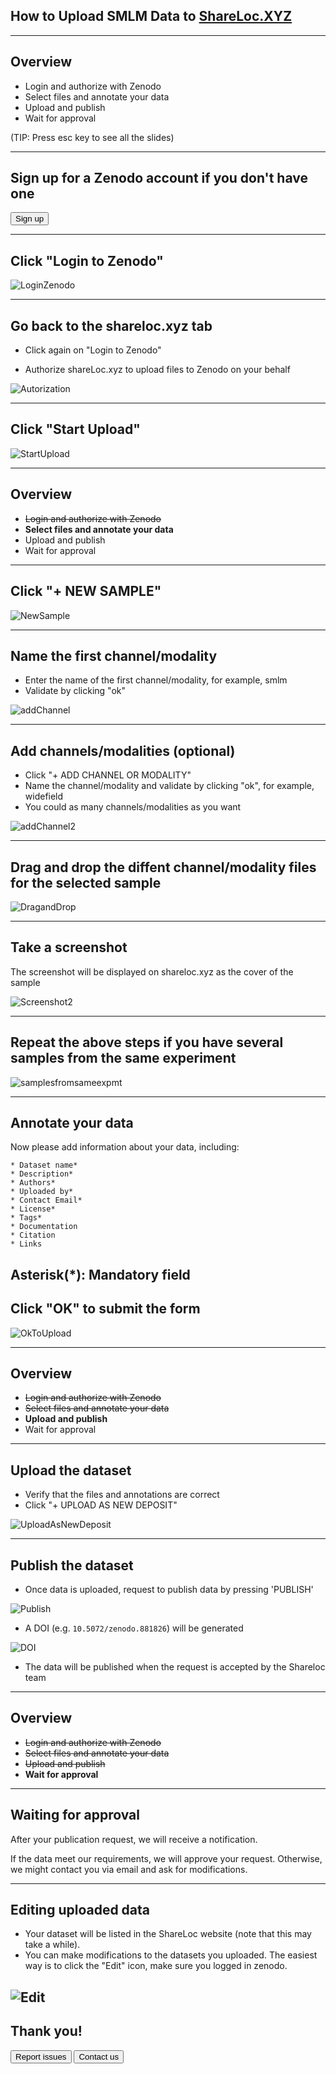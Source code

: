 ## How to Upload SMLM Data to [ShareLoc.XYZ](https://shareloc.xyz/)

-----
## Overview

 * Login and authorize with Zenodo
 * Select files and annotate your data
 * Upload and publish
 * Wait for approval


(TIP: Press esc key to see all the slides)

-----
## Sign up for a Zenodo account if you don't have one

<button class="button" onclick=" window.open('https://sandbox.zenodo.org/signup/','_blank')">Sign up</button>

-----
## Click "Login to Zenodo"

![LoginZenodo](https://user-images.githubusercontent.com/56833522/125955630-674beae5-6244-4b19-a3a6-773f8e588827.png)

-----
## Go back to the shareloc.xyz tab

* Click again on "Login to Zenodo"

* Authorize shareLoc.xyz to upload files to Zenodo on your behalf

![Autorization](https://user-images.githubusercontent.com/56833522/125964039-8ea981ec-f64c-4ec4-b824-7137f46d1c33.png)


-----
## Click "Start Upload" 

![StartUpload](https://user-images.githubusercontent.com/56833522/126281537-56e2966f-a139-46d3-bd5f-da4cd4bdd9f4.png)

-----
## Overview

 * ~~Login and authorize with Zenodo~~
 * **Select files and annotate your data**
 * Upload and publish
 * Wait for approval


-----
## Click "+ NEW SAMPLE" 

![NewSample](https://user-images.githubusercontent.com/56833522/125957398-ef3bd589-4f20-4c8f-9934-a757e34d28cb.png)

-----
## Name the first channel/modality
* Enter the name of the first channel/modality, for example, smlm
* Validate by clicking "ok"

![addChannel](https://user-images.githubusercontent.com/56833522/130474383-b7ebb4fa-a6e0-4332-b0c8-0e805467709a.png)

-----
## Add channels/modalities (optional)
* Click "+ ADD CHANNEL OR MODALITY"
* Name the channel/modality and validate by clicking "ok", for example, widefield 
* You could as many channels/modalities as you want

![addChannel2](https://user-images.githubusercontent.com/56833522/130475777-705be58d-4423-459f-8f6c-f89e6d168fb7.png)

-----
## Drag and drop the diffent channel/modality files for the selected sample

![DragandDrop](https://user-images.githubusercontent.com/56833522/130478910-26fc7e2f-9c74-4787-9bbb-7256f3b07545.png)

-----
## Take a screenshot

The screenshot will be displayed on shareloc.xyz as the cover of the sample

![Screenshot2](https://user-images.githubusercontent.com/56833522/130480654-25495215-f119-4217-8331-4b9dfa313309.png)

-----
## Repeat the above steps if you have several samples from the same experiment

![samplesfromsameexpmt](https://user-images.githubusercontent.com/56833522/130482265-2993469f-0590-44e9-942f-60b39b98d0b7.png)


-----
## Annotate your data

Now please add information about your data, including:
```
* Dataset name*
* Description*
* Authors*
* Uploaded by*
* Contact Email*
* License*
* Tags*
* Documentation
* Citation
* Links 
```

Asterisk(*): Mandatory field 
-----

## Click "OK" to submit the form

![OkToUpload](https://user-images.githubusercontent.com/56833522/125968206-8b45a726-e09e-4077-9412-7f282a4d4832.png)


-----
## Overview

 * ~~Login and authorize with Zenodo~~
 * ~~Select files and annotate your data~~
 * **Upload and publish**
 * Wait for approval


-----
## Upload the dataset
* Verify that the files and annotations are correct 
* Click "+ UPLOAD AS NEW DEPOSIT"

![UploadAsNewDeposit](https://user-images.githubusercontent.com/56833522/125969201-4e221879-d81f-4608-8853-f9df7bd4ff1b.png)


-----
## Publish the dataset
* Once data is uploaded, request to publish data by pressing 'PUBLISH'

![Publish](https://user-images.githubusercontent.com/56833522/126274928-4505abea-b676-4fae-8776-f407160a138f.png)

* A DOI (e.g. `10.5072/zenodo.881826`) will be generated

![DOI](https://user-images.githubusercontent.com/56833522/126274960-37cac052-d611-4b3c-9816-a45c4aa0ad5b.png)

* The data will be published when the request is accepted by the Shareloc team

-----
## Overview

 * ~~Login and authorize with Zenodo~~
 * ~~Select files and annotate your data~~
 * ~~Upload and publish~~
 * **Wait for approval**

-----
## Waiting for approval
After your publication request, we will receive a notification.

If the data meet our requirements, we will approve your request. Otherwise, we might contact you via email and ask for modifications.


-----
## Editing uploaded data
* Your dataset will be listed in the ShareLoc website (note that this may take a while).
* You can make modifications to the datasets you uploaded. The easiest way is to click the "Edit" icon, make sure you logged in zenodo.

![Edit](https://user-images.githubusercontent.com/56833522/126275073-1771adb8-f8fe-4741-9caf-b4be877a1039.png)
-----
## Thank you!

<button class="button" onclick=" window.open('https://github.com/imodpasteur/ShareLoc.XYZ/issues','_blank')">Report issues</button>
<button class="button" onclick=" window.open('https://oeway.typeform.com/to/rdkPmd','_blank')">Contact us</button>


